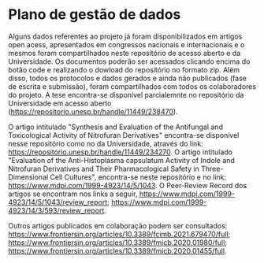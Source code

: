 # Plano de gestão de dados
Alguns dados referentes ao projeto já foram disponibilizados em artigos open acess, apresentados em congressos nacionais e internacionais e o mesmos foram compartilhados neste repositório de acesso aberto e da Universidade. Os documentos poderão ser acessados clicando encima do botão code e realizando o dowload do repositório no formato zip. Além disso, todos os protocolos e dados gerados e ainda não publicados (fase de escrita e submissão), foram compartilhados com todos os colaboradores do projeto. A tese encontra-se disponível parcialemnte no repositório da Universidade em acesso aberto (https://repositorio.unesp.br/handle/11449/238470). 

O artigo intitulado "Synthesis and Evaluation of the Antifungal and Toxicological Activity of Nitrofuran Derivatives" encontra-se disponível nesse repositório como no da Universidade, através do link: https://repositorio.unesp.br/handle/11449/234270. O artigo intitulado "Evaluation of the Anti-Histoplasma capsulatum Activity of Indole and Nitrofuran Derivatives and Their Pharmacological Safety in Three-Dimensional Cell Cultures", encontra-se neste repositório e no link: https://www.mdpi.com/1999-4923/14/5/1043. O Peer-Review Record dos artigos se encontram nos links a seguir, https://www.mdpi.com/1999-4923/14/5/1043/review_report; https://www.mdpi.com/1999-4923/14/3/593/review_report. 

Outros artigos publicados em colaboração podem ser consultados: https://www.frontiersin.org/articles/10.3389/fcimb.2021.679470/full;  https://www.frontiersin.org/articles/10.3389/fmicb.2020.01980/full; https://www.frontiersin.org/articles/10.3389/fmicb.2020.01455/full. 

